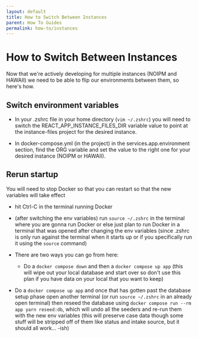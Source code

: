 ```yaml
---
layout: default
title: How to Switch Between Instances
parent: How To Guides
permalink: how-to/instances
---
```


# How to Switch Between Instances

Now that we're actively developing for multiple instances (NOIPM and HAWAII) we need to be able to flip our environments between them, so here's how.

## Switch environment variables

- In your .zshrc file in your home directory (`vim ~/.zshrc`) you will need to switch the REACT_APP_INSTANCE_FILES_DIR variable value to point at the instance-files project for the desired instance.

- In docker-compose.yml (in the project) in the services.app.environment section, find the ORG variable and set the value to the right one for your desired instance (NOIPM or HAWAII).

## Rerun startup

You will need to stop Docker so that you can restart so that the new variables will take effect

- hit Ctrl-C in the terminal running Docker

- (after switching the env variables) run `source ~/.zshrc` in the terminal where you are gonna run Docker or else just plan to run Docker in a terminal that was opened after changing the env variables (since .zshrc is only run against the terminal when it starts up or if you specifically run it using the `source` command)

- There are two ways you can go from here:

  - Do a `docker compose down` and then a `docker compose up app` (this will wipe out your local database and start over so don't use this plan if you have data on your local that you want to keep)

- Do a `docker compose up app` and once that has gotten past the database setup phase open another terminal (or run `source ~/.zshrc` in an already open terminal) then reseed the database using `docker compose run --rm app yarn reseed:db`, which will undo all the seeders and re-run them with the new env variables (this will preserve case data though some stuff will be stripped off of them like status and intake source, but it should all work... -ish)